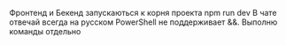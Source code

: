 Фронтенд и Бекенд запускаються к корня проекта npm run dev
В чате отвечай всегда на русском
PowerShell не поддерживает &&. Выполню команды отдельно
